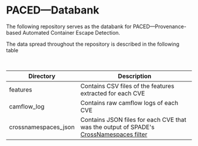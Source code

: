 # PACED&mdash;Databank

The following repository serves as the databank for PACED&mdash;Provenance-based Automated Container Escape Detection.

The data spread throughout the repository is described in the following table 

<br>

| **Directory**        | **Description**                                                                                                                                                         |
|----------------------|-------------------------------------------------------------------------------------------------------------------------------------------------------------------------|
| features             | Contains CSV files of the features extracted for each CVE                                                                                                               |
| camflow_log          | Contains raw camflow logs of each CVE                                                                                                                                   |
| crossnamespaces_json | Contains JSON files for each CVE that was the output of SPADE's [CrossNamespaces filter](https://github.com/ashish-gehani/SPADE/wiki/Available-filters#crossnamespaces) |
